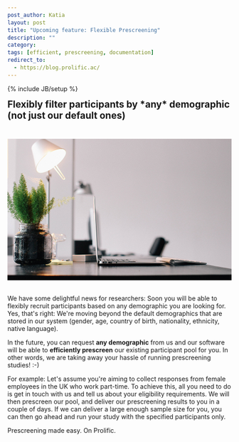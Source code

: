 ```yaml
---
post_author: Katia
layout: post
title: "Upcoming feature: Flexible Prescreening"
description: ""
category: 
tags: [efficient, prescreening, documentation]
redirect_to:
  - https://blog.prolific.ac/
---
```

{% include JB/setup %}

<h2 style="margin-top:10px">Flexibly filter participants by *any* demographic (not just our default ones)</h2>
<div class="row">
 <img class="img-responsive col-md-12" style="display: block;margin-left: auto;margin-right: auto;margin-top:40px;margin-bottom:15px;" src="/assets/img/Efficient1.jpg">
</div>

<br>
We have some delightful news for researchers: Soon you will be able to flexibly recruit participants based on any demographic you are looking for. Yes, that's right: We're moving beyond the default demographics that are stored in our system (gender, age, country of birth, nationality, ethnicity, native language). 

In the future, you can request <b>any demographic</b> from us and our software will be able to <b>efficiently prescreen</b> our existing participant pool for you. In other words, we are taking away your hassle of running prescreening studies! :-)

For example: 
Let's assume you're aiming to collect responses from female employees in the UK who work part-time. To achieve this, all you need to do is get in touch with us and tell us about your eligibility requirements. We will then prescreen our pool, and deliver our prescreening results to you in a couple of days. If we can deliver a large enough sample size for you, you can then go ahead and run your study with the specified participants only. 

Prescreening made easy. On Prolific.

